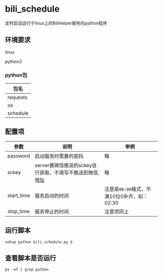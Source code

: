 # bili_schedule
定时启动运行于linux上的BiliHelper服务的python程序

## 环境要求
linux

python3
### python包
包名|
--|
requests|
os|
schedule|

## 配置项
参数|说明|举例
--|--|--|
password|启动服务时需要的密码|略
sckey|server酱微信推送的sckey自行获取，不填写不推送到微信,[地址](http://sc.ftqq.com/3.versio)|略
start_time|服务启动的时间|注意是`00:00`格式，不满10位0补齐，如：02:30
stop_time|服务停止的时间|注意项同上

## 运行脚本
`nohup python bili_schedule.py &`

## 查看脚本是否运行
`ps -ef | grep python`
